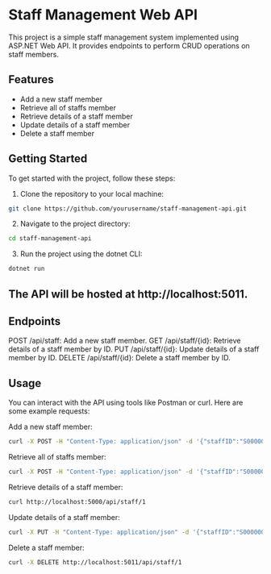 # Staff Management Web API

This project is a simple staff management system implemented using ASP.NET Web API. It provides endpoints to perform CRUD operations on staff members.

## Features

- Add a new staff member
- Retrieve all of staffs member
- Retrieve details of a staff member
- Update details of a staff member
- Delete a staff member

## Getting Started

To get started with the project, follow these steps:

1. Clone the repository to your local machine:

```bash
git clone https://github.com/yourusername/staff-management-api.git
```
2. Navigate to the project directory:
```bash
cd staff-management-api
```
3. Run the project using the dotnet CLI:
```bash
dotnet run
```
## The API will be hosted at http://localhost:5011.

## Endpoints
POST /api/staff: Add a new staff member.
GET /api/staff/{id}: Retrieve details of a staff member by ID.
PUT /api/staff/{id}: Update details of a staff member by ID.
DELETE /api/staff/{id}: Delete a staff member by ID.
## Usage
You can interact with the API using tools like Postman or curl. Here are some example requests:

Add a new staff member:
```bash
curl -X POST -H "Content-Type: application/json" -d '{"staffID":"S0000001","fullName":"John Doe","birthday":"1990-01-01","gender":1}' http://localhost:5011/api/staff
```
Retrieve all of staffs member:
```bash
curl -X POST -H "Content-Type: application/json" -d '{"staffID":"S0000001","gender":1,"fromDate":"1990-01-01","toDate":"1990-01-01"}' http://localhost:5000/api/staff/by-criteria
```
Retrieve details of a staff member:
```bash
curl http://localhost:5000/api/staff/1
```
Update details of a staff member:
```bash
curl -X PUT -H "Content-Type: application/json" -d '{"staffID":"S0000001","fullName":"John Smith","birthday":"1990-01-01","gender":1}' http://localhost:5011/api/staff/1
```
Delete a staff member:
```bash
curl -X DELETE http://localhost:5011/api/staff/1
```
